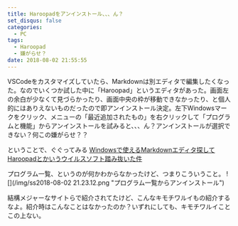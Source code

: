 ```yaml
---
title: Haroopadをアンインストール、、、ん？
set_disqus: false
categories:
  - PC
tags:
  - Haroopad
  - 嫌がらせ？
date: 2018-08-02 21:55:55
---
```

VSCodeをカスタマイズしていたら、Markdownは別エディタで編集したくなった。なのでいくつか試した中に「Haroopad」というエディタがあった。画面左の余白が少なくて見づらかったり、画面中央の枠が移動できなかったり、と個人的にはありえないものだったので即アンインストール決定。左下Windowsマークをクリック、メニューの「最近追加されたもの」を右クリックして「プログラムと機能」からアンインストールを試みると、、、ん？アンインストールが選択できない？何この嫌がらせ？？

ということで、ぐぐってみる
[Windowsで使えるMarkdownエディタ探してHaroopadとかいうウイルスソフト踏み抜いた件](http://catnightwalker.hatenablog.com/entry/haroopad_is_virus)

プログラム一覧、というのが何かわからなかったけど、つまりこういうこと。
![](/img/ss2018-08-02 21.23.12.png "プログラム一覧からアンインストール")

結構メジャーなサイトらで紹介されてたけど、こんなキモチワルイもの紹介するなよ。紹介時はこんなことはなかったのか？いずれにしても、キモチワルイことこの上ない。
